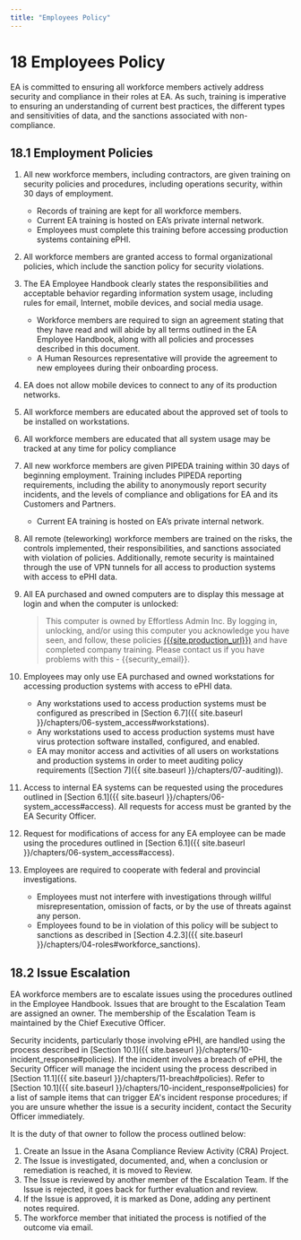 ```yaml
---
title: "Employees Policy"
---
```


# 18​ Employees Policy
EA is committed to ensuring all workforce members actively address security and compliance in their roles at EA. As such, training is imperative to ensuring an understanding of current best practices, the different types and sensitivities of data, and the sanctions associated with non-compliance.

## ​18.1​ Employment Policies
1. All new workforce members, including contractors, are given training on security policies and procedures, including operations security, within 30 days of employment.
    * Records of training are kept for all workforce members.
    * Current EA training is hosted on EA’s private internal network.
    * Employees must complete this training before accessing production systems containing ePHI.
1. All workforce members are granted access to formal organizational policies, which include the sanction policy for security violations.
1. The EA Employee Handbook clearly states the responsibilities and acceptable behavior regarding information system usage, including rules for email, Internet, mobile devices, and social media usage.
    * Workforce members are required to sign an agreement stating that they have read and will abide by all terms outlined in the EA Employee Handbook, along with all policies and processes described in this document.
    * A Human Resources representative will provide the agreement to new employees during their onboarding process.
1. EA does not allow mobile devices to connect to any of its production networks.
1. All workforce members are educated about the approved set of tools to be installed on workstations.
1. All workforce members are educated that all system usage may be tracked at any time for policy compliance
1. All new workforce members are given PIPEDA training within 30 days of beginning employment. Training includes PIPEDA reporting requirements, including the ability to anonymously report security incidents, and the levels of compliance and obligations for EA and its Customers and Partners.
    * Current EA training is hosted on EA’s private internal network.
1. All remote (teleworking) workforce members are trained on the risks, the controls implemented, their responsibilities, and sanctions associated with violation of policies. Additionally, remote security is maintained through the use of VPN tunnels for all access to production systems with access to ePHI data.
1. All EA purchased and owned computers are to display this message at login and when the computer is unlocked:

    > This computer is owned by Effortless Admin Inc. By logging in, unlocking, and/or using this computer you acknowledge you have seen, and follow, these policies [({{site.production_url}})]({{site.production_url}}) and have completed company training. Please contact us if you have problems with this - {{security_email}}.
1. Employees may only use EA purchased and owned workstations for accessing production systems with access to ePHI data.
    * Any workstations used to access production systems must be configured as prescribed in [Section 6.7]({{ site.baseurl }}/chapters/06-system_access#workstations).
    * Any workstations used to access production systems must have virus protection software installed, configured, and enabled.
    * EA may monitor access and activities of all users on workstations and production systems in order to meet auditing policy requirements ([Section 7]({{ site.baseurl }}/chapters/07-auditing)).
1. Access to internal EA systems can be requested using the procedures outlined in [Section 6.1]({{ site.baseurl }}/chapters/06-system_access#access). All requests for access must be granted by the EA Security Officer.
1. Request for modifications of access for any EA employee can be made using the procedures outlined in [Section 6.1]({{ site.baseurl }}/chapters/06-system_access#access).
1. Employees are required to cooperate with federal and provincial investigations.
    * Employees must not interfere with investigations through willful misrepresentation, omission of facts, or by the use of threats against any person.
    * Employees found to be in violation of this policy will be subject to sanctions as described in [Section 4.2.3]({{ site.baseurl }}/chapters/04-roles#workforce_sanctions).

## ​18.2​ Issue Escalation
EA workforce members are to escalate issues using the procedures outlined in the Employee Handbook. Issues that are brought to the Escalation Team are assigned an owner. The membership of the Escalation Team is maintained by the Chief Executive Officer.

Security incidents, particularly those involving ePHI, are handled using the process described in [Section 10.1]({{ site.baseurl }}/chapters/10-incident_response#policies). If the incident involves a breach of ePHI, the Security Officer will manage the incident using the process described in [Section 11.1]({{ site.baseurl }}/chapters/11-breach#policies). Refer to [Section 10.1]({{ site.baseurl }}/chapters/10-incident_response#policies) for a list of sample items that can trigger EA's incident response procedures; if you are unsure whether the issue is a security incident, contact the Security Officer immediately.

It is the duty of that owner to follow the process outlined below:
1. Create an Issue in the Asana Compliance Review Activity (CRA) Project.
1. The Issue is investigated, documented, and, when a conclusion or remediation is reached, it is moved to Review.
1. The Issue is reviewed by another member of the Escalation Team. If the Issue is rejected, it goes back for further evaluation and review.
1. If the Issue is approved, it is marked as Done, adding any pertinent notes required.
1. The workforce member that initiated the process is notified of the outcome via email.
